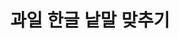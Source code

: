 <html lang="ko">
<head>
    <meta charset="UTF-8">
    <meta name="viewport" content="width=device-width, initial-scale=1.0">
    <title>과일 한글 낱말 맞추기</title>
    <style>
        body { text-align: center; font-family: Arial, sans-serif; }
        .game-container { display: flex; justify-content: center; flex-wrap: wrap; gap: 20px; }
        .fruit-box, .word { padding: 20px; border: 2px solid #ccc; border-radius: 5px; cursor: pointer; font-size: 2rem; }
        .fruit-box { width: 300px; height: 300px; display: flex; align-items: center; justify-content: center; flex-direction: column; }
        .fruit-box img { width: 200px; height: 200px; }
        .word { background-color: #ffeb3b; display: inline-block; margin: 10px; }
        .message { margin-top: 20px; font-size: 2rem; font-weight: bold; }
        .set-title { font-size: 2rem; font-weight: bold; margin-bottom: 20px; }
    </style>
</head>
<body>
    <h1>과일 한글 낱말 맞추기</h1>
    <div id="set-title" class="set-title"></div>
    <div id="game"></div>
    <div id="message" class="message"></div>
    <script>
        const fruits = [
            { name: "사과", image: "https://cdn.pixabay.com/photo/2015/03/26/09/39/apple-690027_960_720.jpg" },
            { name: "바나나", image: "https://cdn.pixabay.com/photo/2018/08/16/20/03/bananas-3616193_960_720.jpg" },
            { name: "키위", image: "https://cdn.pixabay.com/photo/2016/11/18/15/56/kiwi-1839735_960_720.jpg" },
            { name: "망고", image: "https://cdn.pixabay.com/photo/2016/07/22/09/59/mango-1534061_960_720.jpg" },
            { name: "딸기", image: "https://cdn.pixabay.com/photo/2018/03/20/23/11/strawberries-3249761_960_720.jpg" },
            { name: "수박", image: "https://cdn.pixabay.com/photo/2018/08/23/08/55/watermelon-3622979_960_720.jpg" },
            { name: "포도", image: "https://cdn.pixabay.com/photo/2016/08/23/15/45/grapes-1616662_960_720.jpg" },
            { name: "체리", image: "https://cdn.pixabay.com/photo/2018/06/28/19/17/cherries-3504853_960_720.jpg" },
            { name: "블루베리", image: "https://cdn.pixabay.com/photo/2016/03/05/19/02/blueberries-1239279_960_720.jpg" },
            { name: "파인애플", image: "https://cdn.pixabay.com/photo/2016/03/05/19/02/pineapple-1239425_960_720.jpg" },
            { name: "오렌지", image: "https://cdn.pixabay.com/photo/2016/11/29/04/17/oranges-1868612_960_720.jpg" }
        ];

        let currentSet = 0;
        const totalSets = 10;
        let correctCount = 0;

        function shuffleArray(array) {
            return array.sort(() => Math.random() - 0.5);
        }

        function loadGame() {
            if (currentSet >= totalSets) {
                alert("게임 완료!");
                return;
            }

            document.getElementById("message").textContent = "";
            document.getElementById("set-title").textContent = `${currentSet + 1}세트`;
            let gameArea = document.getElementById("game");
            gameArea.innerHTML = "";
            correctCount = 0;

            let selectedFruits = shuffleArray([...fruits]).slice(0, 2);
            let words = shuffleArray(selectedFruits.map(f => f.name));

            let fruitContainer = document.createElement("div");
            fruitContainer.className = "game-container";

            selectedFruits.forEach(fruit => {
                let fruitBox = document.createElement("div");
                fruitBox.className = "fruit-box";
                fruitBox.dataset.name = fruit.name;
                fruitBox.innerHTML = `<img src="${fruit.image}" alt="${fruit.name}"><p></p>`;
                fruitBox.ondragover = (event) => event.preventDefault();
                fruitBox.ondrop = (event) => {
                    event.preventDefault();
                    let word = event.dataTransfer.getData("text");
                    let messageBox = document.getElementById("message");
                    if (word === fruit.name) {
                        fruitBox.style.border = "4px solid green";
                        fruitBox.querySelector("p").textContent = word;
                        correctCount++;
                        if (correctCount === 2) {
                            messageBox.textContent = "성공입니다!";
                            messageBox.style.color = "green";
                            setTimeout(() => {
                                currentSet++;
                                loadGame();
                            }, 1000);
                        }
                    } else {
                        messageBox.textContent = "다시 시도해보세요";
                        messageBox.style.color = "red";
                    }
                };
                fruitContainer.appendChild(fruitBox);
            });

            gameArea.appendChild(fruitContainer);

            let wordContainer = document.createElement("div");
            wordContainer.className = "game-container";

            words.forEach(word => {
                let wordElement = document.createElement("div");
                wordElement.className = "word";
                wordElement.draggable = true;
                wordElement.textContent = word;
                wordElement.ondragstart = (event) => {
                    event.dataTransfer.setData("text", word);
                };
                wordContainer.appendChild(wordElement);
            });

            gameArea.appendChild(wordContainer);
        }

        window.onload = loadGame;
    </script>
</body>
</html>
</body>
</html>

    하트선생님이 언어치료 수업을 위해 만들었어요.
    @heartytalk_slp
    tjdah0420@naver.com
    https://blog.naver.com/mindcarelog
